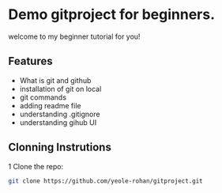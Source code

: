 # Demo gitproject for beginners.

welcome to my beginner tutorial for you!

## Features
- What is git and github
- installation of git on local
- git commands
- adding readme file
- understanding .gitignore
- understanding gihub UI

## Clonning Instrutions
1 Clone the repo:
```bash
git clone https://github.com/yeole-rohan/gitproject.git
```
